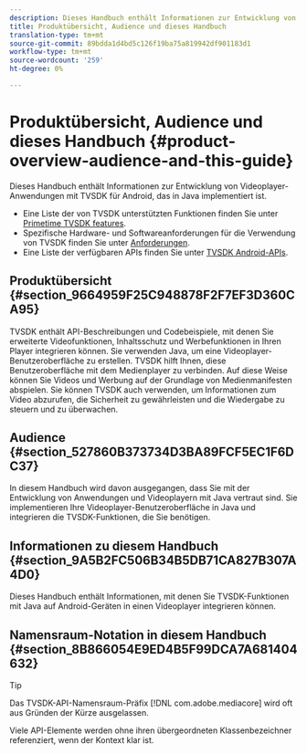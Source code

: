 ```yaml
---
description: Dieses Handbuch enthält Informationen zur Entwicklung von Videoplayer-Anwendungen mit TVSDK für Android, das in Java implementiert ist.
title: Produktübersicht, Audience und dieses Handbuch
translation-type: tm+mt
source-git-commit: 89bdda1d4bd5c126f19ba75a819942df901183d1
workflow-type: tm+mt
source-wordcount: '259'
ht-degree: 0%

---
```



# Produktübersicht, Audience und dieses Handbuch {#product-overview-audience-and-this-guide}

Dieses Handbuch enthält Informationen zur Entwicklung von Videoplayer-Anwendungen mit TVSDK für Android, das in Java implementiert ist.

<!--<a id="section_FC24E86A2E6442B8A3769160769BBDFA"></a>-->

* Eine Liste der von TVSDK unterstützten Funktionen finden Sie unter [Primetime TVSDK features](../../tvsdk-2.7-for-android/overview-prod-audience-guide/c-psdk-android-2.7-overview-of-the-player.md).
* Spezifische Hardware- und Softwareanforderungen für die Verwendung von TVSDK finden Sie unter [Anforderungen](../../tvsdk-2.7-for-android/c-psdk-android-2.7-requirements.md).
* Eine Liste der verfügbaren APIs finden Sie unter [TVSDK Android-APIs](https://help.adobe.com/en_US/primetime/api/psdk/javadoc_2.7/).

## Produktübersicht {#section_9664959F25C948878F2F7EF3D360CA95}

TVSDK enthält API-Beschreibungen und Codebeispiele, mit denen Sie erweiterte Videofunktionen, Inhaltsschutz und Werbefunktionen in Ihren Player integrieren können. Sie verwenden Java, um eine Videoplayer-Benutzeroberfläche zu erstellen. TVSDK hilft Ihnen, diese Benutzeroberfläche mit dem Medienplayer zu verbinden. Auf diese Weise können Sie Videos und Werbung auf der Grundlage von Medienmanifesten abspielen. Sie können TVSDK auch verwenden, um Informationen zum Video abzurufen, die Sicherheit zu gewährleisten und die Wiedergabe zu steuern und zu überwachen.

## Audience {#section_527860B373734D3BA89FCF5EC1F6DC37}

In diesem Handbuch wird davon ausgegangen, dass Sie mit der Entwicklung von Anwendungen und Videoplayern mit Java vertraut sind. Sie implementieren Ihre Videoplayer-Benutzeroberfläche in Java und integrieren die TVSDK-Funktionen, die Sie benötigen.

## Informationen zu diesem Handbuch {#section_9A5B2FC506B34B5DB71CA827B307A4D0}

Dieses Handbuch enthält Informationen, mit denen Sie TVSDK-Funktionen mit Java auf Android-Geräten in einen Videoplayer integrieren können.

## Namensraum-Notation in diesem Handbuch {#section_8B866054E9ED4B5F99DCA7A681404632}

>[!TIP]
>
>Das TVSDK-API-Namensraum-Präfix [!DNL com.adobe.mediacore] wird oft aus Gründen der Kürze ausgelassen.
>
>Viele API-Elemente werden ohne ihren übergeordneten Klassenbezeichner referenziert, wenn der Kontext klar ist.